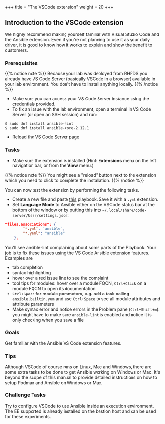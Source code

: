 +++
title = "The VSCode extension"
weight = 20
+++

## Introduction to the VSCode extension

We highly recommend making yourself familiar with Visual Studio Code and the Ansible extension. Even if you’re not planning to use it as your daily driver, it is good to know how it works to explain and show the benefit to customers.

### Prerequisites

{{% notice note %}}
Because your lab was deployed from RHPDS you already have VS Code Server (basically VSCode in a browser) available in your lab environment. You don't have to install anything locally.
{{% /notice %}}

* Make sure you can access your VS Code Server instance using the credentials provided.
* To fix an issue with the lab environment, open a terminal in VS Code Server (or open an SSH session) and run:

```
$ sudo dnf install ansible-lint
$ sudo dnf install ansible-core-2.12.1
```

* Reload the VS Code Server page

### Tasks

* Make sure the extension is installed (Hint: **Extensions** menu on the left navigation bar, or from the **View** menu.)

{{% notice note %}}
You might see a "reload" button next to the extension which you need to click to complete the installation.
{{% /notice %}}

You can now test the extension by performing the following tasks.

* Create a new file and paste [this](https://github.com/ansible-learnfest/playbooks-example/blob/main/apache_install.yml) playbook. Save it with a `.yml` extension.
* Set **Language Mode** to Ansible either on the VSCode status bar at the bottom of the window or by putting this into `~/.local/share/code-server/User/settings.json`:

```json
"files.associations": {
        "*.yml": "ansible",
        "*.yaml": "ansible"
    },
```
You'll see ansible-lint complaining about some parts of the Playbook. Your job is to fix these issues using the VS Code Ansible extension features. Examples are:

* tab completion
* syntax highlighting
* hover over a red issue line to see the complaint
* tool tips for modules: hover over a module FQCN, `Ctrl+Click` on a module FQCN to open its documentation
* `Ctrl+Space` for module parameters, e.g. add a task calling `ansible.builtin.yum` and use `Ctrl+Space` to see all module attributes and attribute parameters
* Make syntax error and notice errors in the Problem pane (`Ctrl+Shift+m`): you might have to make sure `ansible-lint` is enabled and notice it is only checking when you save a file

### Goals

Get familiar with the Ansible VS Code extension features.

### Tips

Although VSCode of course runs on Linux, Mac and Windows, there are some extra tasks to be done to get Ansible working on Windows or Mac. It's beyond the scope of this manual to provide detailed instructions on how to setup Podman and Ansible on Windows or Mac.

### Challenge Tasks

Try to configure VSCode to use Ansible inside an execution environment. The EE supported is already installed on the bastion host and can be used for these experiments.
